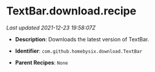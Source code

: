 # TextBar.download.recipe

_Last updated 2021-12-23 19:58:07Z_

- **Description**: Downloads the latest version of TextBar.

- **Identifier**: `com.github.homebysix.download.TextBar`

- **Parent Recipes**: `None`